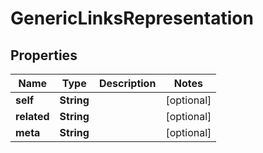 
# GenericLinksRepresentation

## Properties
Name | Type | Description | Notes
------------ | ------------- | ------------- | -------------
**self** | **String** |  |  [optional]
**related** | **String** |  |  [optional]
**meta** | **String** |  |  [optional]



